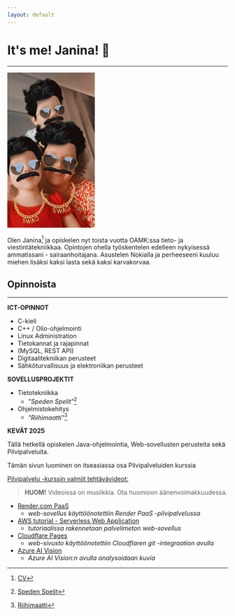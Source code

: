 ```yaml
---
layout: default
---
```


# It's me! Janina! 👋
---

![Kuva](kuva1.jpg)

 Olen Janina[^1] ja opiskelen nyt toista vuotta OAMK:ssa tieto- ja viestintätekniikkaa.
 Opintojen ohella työskentelen edelleen nykyisessä ammatissani - sairaanhoitajana. Asustelen Nokialla ja perheeseeni kuuluu miehen lisäksi kaksi lasta sekä kaksi karvakorvaa.

## Opinnoista

---

**ICT-OPINNOT**

 - C-kieli
 - C++ / Olio-ohjelmointi
 - Linux Administration
 - Tietokannat ja rajapinnat
 - (MySQL, REST API)
 - Digitaalitekniikan perusteet
 - Sähköturvallisuus ja elektroniikan perusteet
 
**SOVELLUSPROJEKTIT**

- Tietotekniikka
    - _"Speden Spelit"_[^2]
- Ohjelmistokehitys
    - _"Riihimaatti"_[^3]

**KEVÄT 2025**

 Tällä hetkellä opiskelen Java-ohjelmointia, Web-sovellusten perusteita sekä Pilvipalveluita.

 Tämän sivun luominen on itseasiassa osa Pilvipalveluiden kurssia

 <ins>Pilvipalvelu -kurssin valmiit tehtävävideot:</ins>

 > **HUOM!** Videoissa on musiikkia. Ota huomioon äänenvoimakkuudessa.

 - [Render.com PaaS](https://youtu.be/ZWVnigYuQog)
    - _web-sovellus käyttöönotettiin Render PaaS -pilvipalvelussa_
 - [AWS tutorial - Serverless Web Application](https://youtu.be/ZVSaVWmynuM)
   - _tutoriaalissa rakennetaan palvelimeton web-sovellus_
 - [Cloudflare Pages](https://youtu.be/0FgJx9zbAdE)
   - _web-sivusto käyttöönotettiin Cloudflaren git -integraation avulla_
 - [Azure AI Vision](https://youtu.be/yZuMA2BXN04)
   - _Azure AI Vision:n avulla analysoidaan kuvia_

[^1]: [CV](JaninaCV.pdf)
[^2]: [Speden Spelit](https://github.com/JansQ-75/SpedenSpelit)
[^3]:[Riihimaatti](https://github.com/JansQ-75/Riihimaatti)



